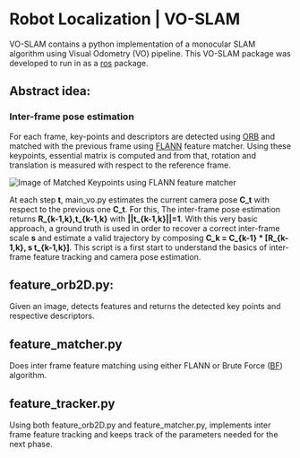 # Robot Localization | VO-SLAM 
VO-SLAM contains a python implementation of a monocular SLAM algorithm using Visual Odometry (VO) pipeline. This VO-SLAM package was developed to run in as a [ros](http://wiki.ros.org/) package. 

## Abstract idea: 
### Inter-frame pose estimation
For each frame, key-points and descriptors are detected using [ORB](https://docs.opencv.org/3.4/d1/d89/tutorial_py_orb.html) and matched with the previous frame using [FLANN](https://docs.opencv.org/2.4/modules/flann/doc/flann_fast_approximate_nearest_neighbor_search.html) feature matcher. Using these keypoints, essential matrix is computed and from that, rotation and translation is measured with respect to the reference frame. 

![Image of Matched Keypoints using FLANN feature matcher](https://github.com/ShafeekSaleem/RobotLocalization/blob/master/src/Images/result8.jpg)

At each step **t**, main_vo.py estimates the current camera pose **C_t** with respect to the previous one **C_t**. For this, The inter-frame pose estimation returns **R_{k-1,k},t_{k-1,k}** with **||t_{k-1,k}||=1**. With this very basic approach, a ground truth is used in order to recover a correct inter-frame scale **s** and estimate a valid trajectory by composing **C_k = C_{k-1} * [R_{k-1,k}, s t_{k-1,k}]**. This script is a first start to understand the basics of inter-frame feature tracking and camera pose estimation.

## feature_orb2D.py:
Given an image, detects features and returns the detected key points and respective descriptors.

## feature_matcher.py
Does inter frame feature matching using either FLANN or Brute Force ([BF](https://docs.opencv.org/3.4/d3/da1/classcv_1_1BFMatcher.html)) algorithm. 

## feature_tracker.py
Using both feature_orb2D.py and feature_matcher.py, implements inter frame feature tracking and keeps track of the parameters needed for the next phase.
